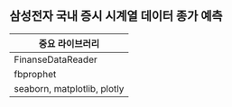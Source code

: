 ## 삼성전자 국내 증시 시계열 데이터 종가 예측
|중요 라이브러리|
|--|
|FinanseDataReader|국내 증시 데이터 수집|
|fbprophet|시계열 데이터 예측|
|seaborn, matplotlib, plotly|데이터 시각화|
